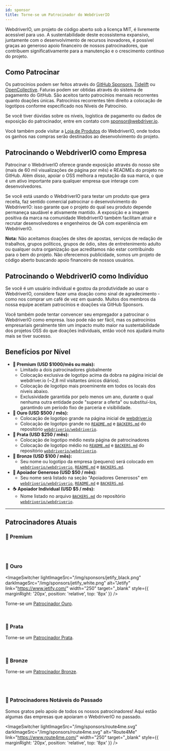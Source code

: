 ```yaml
---
id: sponsor
title: Torne-se um Patrocinador do WebdriverIO
---
```


WebdriverIO, um projeto de código aberto sob a licença MIT, é livremente acessível para uso. A sustentabilidade deste ecossistema expansivo, juntamente com o desenvolvimento de recursos inovadores, é possível graças ao generoso apoio financeiro de nossos patrocinadores, que contribuem significativamente para a manutenção e o crescimento contínuo do projeto.

## Como Patrocinar​
Os patrocínios podem ser feitos através do [GitHub Sponsors](https://github.com/sponsors/webdriverio), [Tidelift](enterprise) ou [OpenCollective](https://opencollective.com/webdriverio). Faturas podem ser obtidas através do sistema de pagamento do GitHub. São aceitos tanto patrocínios mensais recorrentes quanto doações únicas. Patrocínios recorrentes têm direito a colocação de logotipos conforme especificado nos Níveis de Patrocínio.

Se você tiver dúvidas sobre os níveis, logística de pagamento ou dados de exposição do patrocinador, entre em contato com [sponsor@webdriver.io](mailto:sponsor@webdriver.io).

Você também pode visitar a [Loja de Produtos](https://shop.webdriver.io/) do WebdriverIO, onde todos os ganhos nas compras serão destinados ao desenvolvimento do projeto.

## Patrocinando o WebdriverIO como Empresa​
Patrocinar o WebdriverIO oferece grande exposição através do nosso site (mais de 60 mil visualizações de página por mês) e READMEs do projeto no GitHub. Além disso, apoiar o OSS melhora a reputação da sua marca, o que é um ativo importante para qualquer empresa que interage com desenvolvedores.

Se você está usando o WebdriverIO para testar um produto que gera receita, faz sentido comercial patrocinar o desenvolvimento do WebdriverIO: isso garante que o projeto do qual seu produto depende permaneça saudável e ativamente mantido. A exposição e a imagem positiva da marca na comunidade WebdriverIO também facilitam atrair e recrutar desenvolvedores e engenheiros de QA com experiência em WebdriverIO.

__Nota:__ Não aceitamos doações de sites de apostas, serviços de redação de trabalhos, grupos políticos, grupos de ódio, sites de entretenimento adulto ou qualquer outra organização que acreditamos não estar contribuindo para o bem do projeto. Não oferecemos publicidade, somos um projeto de código aberto buscando apoio financeiro de nossos usuários.

## Patrocinando o WebdriverIO como Indivíduo​
Se você é um usuário individual e gostou da produtividade ao usar o WebdriverIO, considere fazer uma doação como sinal de agradecimento - como nos comprar um café de vez em quando. Muitos dos membros da nossa equipe aceitam patrocínios e doações via GitHub Sponsors.

Você também pode tentar convencer seu empregador a patrocinar o WebdriverIO como empresa. Isso pode não ser fácil, mas os patrocínios empresariais geralmente têm um impacto muito maior na sustentabilidade dos projetos OSS do que doações individuais, então você nos ajudará muito mais se tiver sucesso.

## Benefícios por Nível​

- __💎 Premium (USD $1000/mês ou mais):__
  - Limitado a dois patrocinadores globalmente
  - Colocação exclusiva de logotipo acima da dobra na página inicial de webdriver.io (~2,8 mil visitantes únicos diários).
  - Colocação de logotipo mais proeminente em todos os locais dos níveis abaixo.
  - Exclusividade garantida por pelo menos um ano, durante o qual nenhuma outra entidade pode "superar a oferta" ou substituí-los, garantindo um período fixo de parceria e visibilidade.
- __🥇 Ouro (USD $500 / mês):__
  - Colocação de logotipo grande na página inicial de [webdriver.io](https://webdriver.io/)
  - Colocação de logotipo grande no [`README.md`](https://github.com/webdriverio/webdriverio/blob/main/README.md) e [`BACKERS.md`](https://github.com/webdriverio/webdriverio/blob/main/BACKERS.md) do repositório [`webdriverio/webdriverio`](https://github.com/webdriverio/webdriverio).
- __🥈 Prata (USD $250 / mês):__
  - Colocação de logotipo médio nesta página de patrocinadores
  - Colocação de logotipo médio no [`README.md`](https://github.com/webdriverio/webdriverio/blob/main/README.md) e [`BACKERS.md`](https://github.com/webdriverio/webdriverio/blob/main/BACKERS.md) do repositório [`webdriverio/webdriverio`](https://github.com/webdriverio/webdriverio).
- __🥉 Bronze (USD $100 / mês):__
  - Seu nome ou logotipo da empresa (pequeno) será colocado em [`webdriverio/webdriverio`](https://github.com/webdriverio/webdriverio), [`README.md`](https://github.com/webdriverio/webdriverio/blob/main/README.md) e [`BACKERS.md`](https://github.com/webdriverio/webdriverio/blob/main/BACKERS.md).
- __🍺 Apoiador Generoso (USD $50 / mês):__
  - Seu nome será listado na seção "Apoiadores Generosos" em [`webdriverio/webdriverio`](https://github.com/webdriverio/webdriverio), [`README.md`](https://github.com/webdriverio/webdriverio/blob/main/README.md) e [`BACKERS.md`](https://github.com/webdriverio/webdriverio/blob/main/BACKERS.md).
- __☕️ Apoiador Individual (USD $5 / mês):__
  - Nome listado no arquivo [`BACKERS.md`](https://github.com/webdriverio/webdriverio/blob/main/BACKERS.md) do repositório [`webdriverio/webdriverio`](https://github.com/webdriverio/webdriverio).

---

## Patrocinadores Atuais

### 💎 Premium

<ImageSwitcher
    lightImageSrc="/img/sponsors/browserstack_black.svg"
    darkImageSrc="/img/sponsors/browserstack_white.svg"
    alt="BrowserStack"
    target="_blank"
    link="https://www.browserstack.com/automation-webdriverio"
/>

<br />
<br />

### 🥇 Ouro

<ImageSwitcher
    lightImageSrc="/img/sponsors/jetify_black.png"
    darkImageSrc="/img/sponsors/jetify_white.png"
    alt="Jetify"
    link="https://www.jetify.com/"
    width="250"
    target="_blank"
    style={{ marginRight: '20px', position: 'relative', top: '8px' }}
/>

<ImageSwitcher
    lightImageSrc="/img/sponsors/lambdatest_black.svg"
    darkImageSrc="/img/sponsors/lambdatest_white.svg"
    alt="Lambdatest"
    target="_blank"
    link="https://www.lambdatest.com/"
    width="250"
/>

Torne-se um [Patrocinador Ouro](https://opencollective.com/webdriverio/contribute/gold-sponsor-26921/checkout?interval=month&amount=500&contributeAs=me).

<br />

### 🥈 Prata

<ImageSwitcher
    lightImageSrc="/img/sponsors/testingbot.svg"
    darkImageSrc="/img/sponsors/testingbot.svg"
    alt="TestingBot"
    link="https://testingbot.com/"
    width="150"
    target="_blank"
/>

Torne-se um [Patrocinador Prata](https://opencollective.com/webdriverio/contribute/silver-sponsor-69223/checkout?interval=month&amount=250&contributeAs=me).

<br />

### 🥉 Bronze

<ImageSwitcher
    lightImageSrc="/img/sponsors/eslint_black.svg"
    darkImageSrc="/img/sponsors/eslint_white.svg"
    alt="Eslint"
    target="_blank"
    link="https://eslint.org/"
    width="150"
/>

<ImageSwitcher
    lightImageSrc="/img/sponsors/gridlastic.png"
    darkImageSrc="/img/sponsors/gridlastic.png"
    alt="Gridlastic"
    target="_blank"
    link="https://www.gridlastic.com/webdriverio.html"
    width="150"
/>

Torne-se um [Patrocinador Bronze](https://opencollective.com/webdriverio/contribute/bronze-sponsor-69224/checkout?interval=month&amount=100&contributeAs=me).

<br />
<br />

### 🙇 Patrocinadores Notáveis do Passado

Somos gratos pelo apoio de todos os nossos patrocinadores! Aqui estão algumas das empresas que apoiaram o WebdriverIO no passado.

<ImageSwitcher
    lightImageSrc="/img/sponsors/saucelabs_black.svg"
    darkImageSrc="/img/sponsors/saucelabs_white.svg"
    alt="Sauce Labs"
    link="https://saucelabs.com/"
    width="150"
    target="_blank"
/>

<ImageSwitcher
    lightImageSrc="/img/sponsors/route4me.svg"
    darkImageSrc="/img/sponsors/route4me.svg"
    alt="Route4Me"
    link="https://www.route4me.com/"
    width="250"
    target="_blank"
    style={{ marginRight: '20px', position: 'relative', top: '8px' }}
/>